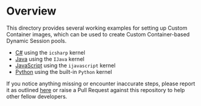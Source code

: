 # Overview

This directory provides several working examples for setting up Custom Container images, which can be used to create Custom Container-based Dynamic Session pools.

- [C#](./csharp/Dockerfile) using the `icsharp` kernel
- [Java](./java/Dockerfile) using the `IJava` kernel
- [JavaScript](./javascript/Dockerfile) using the `ijavascript` kernel
- [Python](./python/Dockerfile) using the built-in `Python` kernel

If you notice anything missing or encounter inaccurate steps, please report it as outlined [here](../../SUPPORT.md) or raise a Pull Request against this repository to help other fellow developers. 